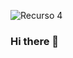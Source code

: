 ![Recurso 4](https://user-images.githubusercontent.com/65989119/127794062-715a25e4-b1cb-44c1-8dde-171fc8fe06f7.png)


### Hi there 👋



<!--
**juliofranco9111/juliofranco9111** is a ✨ _special_ ✨ repository because its `README.md` (this file) appears on your GitHub profile.

Here are some ideas to get you started:

- 🔭 I’m currently working on ...
- 🌱 I’m currently learning ...
- 👯 I’m looking to collaborate on ...
- 🤔 I’m looking for help with ...
- 💬 Ask me about ...
- 📫 How to reach me: ...
- 😄 Pronouns: ...
- ⚡ Fun fact: ...
-->
